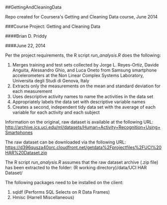##GettingAndCleaningData

Repo created for Coursera's Getting and Cleaning Data course, June 2014

###Course Project: Getting and Cleaning Data

####Brian D. Priddy

####June 22, 2014
 
Per the project requirements, the R script *run_analysis.R* does the following:
 1. Merges training and test sets collected by Jorge L. Reyes-Ortiz, Davide Anguita, 
    Alessandro Ghio, and Luca Oneto from Samsung smartphone accelerometers at the 
    Non Linear Complex Systems Laboratory, Universita degli Studi di Genova, Italy
 2. Extracts only the measurements on the mean and standard deviation for each 
    measurement
 3. Uses descriptive activity names to name the activities in the data set
 4. Appropriately labels the data set with descriptive variable names
 5. Creates a second, independent tidy data set with the average of each variable 
    for each activity and each subject

Information on the original, raw dataset is available at the following URL:
 http://archive.ics.uci.edu/ml/datasets/Human+Activity+Recognition+Using+Smartphones 
 
The raw dataset can be downloaded via the following URL:
 https://d396qusza40orc.cloudfront.net/getdata%2Fprojectfiles%2FUCI%20HAR%20Dataset.zip 
 
The R script *run_analysis.R* assumes that the raw dataset archive (.zip file) has been extracted to the folder:
 (R working directory)/data/UCI HAR Dataset/
  
The following packages need to be installed on the client: 
 1. sqldf (Performs SQL Selects on R Data Frames) 
 2. Hmisc (Harrell Miscellaneous)

